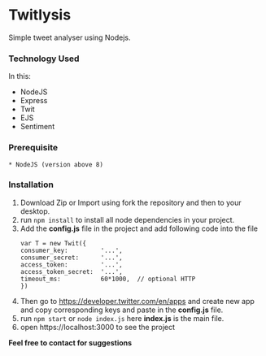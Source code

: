 # Twitlysis
Simple tweet analyser using Nodejs.

### Technology Used

In this: 

* NodeJS
* Express
* Twit
* EJS
* Sentiment

### Prerequisite
    * NodeJS (version above 8)
    
### Installation

1. Download Zip or Import using fork the repository and then to your desktop.
2. run  `npm install`  to install all node dependencies in your project.
3. Add the **config.js** file in the project and add following code into the file
    ```
    var T = new Twit({
    consumer_key:         '...',
    consumer_secret:      '...',
    access_token:         '...',
    access_token_secret:  '...',
    timeout_ms:           60*1000,  // optional HTTP  
   })
    ```
4. Then go to https://developer.twitter.com/en/apps and create new app and copy corresponding keys and paste in the **config.js** file.
5. run `npm start` or `node index.js` here **index.js** is the main file.
6. open https://localhost:3000 to see the project


**Feel free to contact for suggestions**
